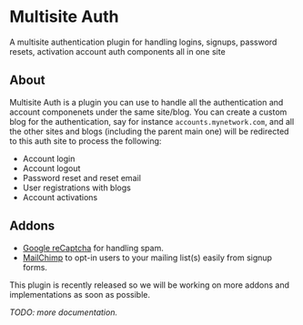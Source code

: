 # Multisite Auth

A multisite authentication plugin for handling logins, signups, password resets, activation account auth components all in one site

## About

Multisite Auth is a plugin you can use to handle all the authentication and account componenets under the same site/blog. You can create a custom blog for the authentication, say for instance `accounts.mynetwork.com`, and all the other sites and blogs (including the parent main one) will be redirected to this auth site to process the following:

- Account login
- Account logout
- Password reset and reset email
- User registrations with blogs
- Account activations

## Addons

- <a href="https://github.com/elhardoum/muauth-recaptcha">Google reCaptcha</a> for handling spam.
- <a href="https://github.com/elhardoum/muauth-mailchimp">MailChimp</a> to opt-in users to your mailing list(s) easily from signup forms.

This plugin is recently released so we will be working on more addons and implementations as soon as possible.

*TODO: more documentation.*
